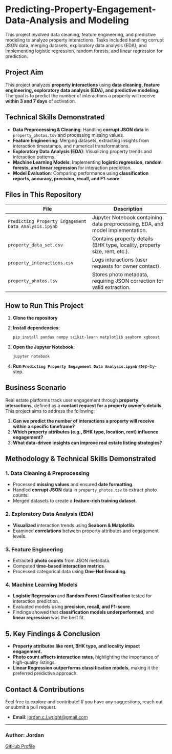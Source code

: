 # Predicting-Property-Engagement-Data-Analysis and Modeling 
This project involved data cleaning, feature engineering, and predictive modeling to analyze property interactions. Tasks included handling corrupt JSON data, merging datasets, exploratory data analysis (EDA), and implementing logistic regression, random forests, and linear regression for prediction.


## Project Aim 
This project analyzes **property interactions** using **data cleaning, feature engineering, exploratory data analysis (EDA), and predictive modeling**. The goal is to predict the number of interactions a property will receive **within 3 and 7 days** of activation.

##  Technical Skills Demonstrated  
- **Data Preprocessing & Cleaning**: Handling **corrupt JSON data** in `property_photos.tsv` and processing missing values.  
- **Feature Engineering**: Merging datasets, extracting insights from interaction timestamps, and numerical transformations.  
- **Exploratory Data Analysis (EDA)**: Visualizing property trends and interaction patterns.  
- **Machine Learning Models**: Implementing **logistic regression, random forests, and linear regression** for interaction prediction.  
- **Model Evaluation**: Comparing performance using **classification reports, accuracy, precision, recall, and F1-score**.

## Files in This Repository  
| File | Description |
|------|------------|
| `Predicting Property Engagement Data Analysis.ipynb` | Jupyter Notebook containing data preprocessing, EDA, and model implementation. |
| `property_data_set.csv` | Contains property details (BHK type, locality, property size, rent, etc.). |
| `property_interactions.csv` | Logs interactions (user requests for owner contact). |
| `property_photos.tsv` | Stores photo metadata, requiring JSON correction for valid extraction. |

## How to Run This Project  
1. **Clone the repository**  
  
2. **Install dependencies**:  
   ```bash
   pip install pandas numpy scikit-learn matplotlib seaborn xgboost
   ```
3. **Open the Jupyter Notebook**:  
   ```bash
   jupyter notebook
   ```
4. **Run `Predicting Property Engagement Data Analysis.ipynb`** step-by-step.

## Business Scenario  
Real estate platforms track user engagement through **property interactions**, defined as a **contact request for a property owner’s details**. This project aims to address the following:  

1. **Can we predict the number of interactions a property will receive within a specific timeframe?**  
2. **Which property attributes (e.g., BHK type, location, rent) influence engagement?**  
3. **What data-driven insights can improve real estate listing strategies?**  

## Methodology & Technical Skills Demonstrated  

### 1. Data Cleaning & Preprocessing  
- Processed **missing values** and ensured **date formatting**.  
- Handled **corrupt JSON** data in `property_photos.tsv` to extract photo counts.  
- Merged datasets to create a **feature-rich training dataset**.

### 2. Exploratory Data Analysis (EDA)  
- **Visualized** interaction trends using **Seaborn & Matplotlib**.  
- Examined **correlations** between property attributes and engagement levels.  

### 3.  Feature Engineering  
- Extracted **photo counts** from JSON metadata.  
- Computed **time-based interaction metrics**.  
- Processed categorical data using **One-Hot Encoding**.

### 4. Machine Learning Models  
- **Logistic Regression** and **Random Forest Classification** tested for interaction prediction.  
- Evaluated models using **precision, recall, and F1-score**.  
- Findings showed that **classification models underperformed**, and **linear regression** was the best fit.

##  5. Key Findings & Conclusion  
- **Property attributes like rent, BHK type, and locality impact engagement.**  
- **Photo count affects interaction rates**, highlighting the importance of high-quality listings.  
- **Linear Regression outperforms classification models**, making it the preferred predictive approach.  

## **Contact & Contributions**
Feel free to explore and contribute! If you have any suggestions, reach out or submit a pull request.
- **Email**: [jordan.c.l.wright@gmail.com](mailto:jordan.c.l.wright@gmail.com)

---

### **Author:** Jordan
[GitHub Profile](https://github.com/JordanConallLuthaisWright)
```
